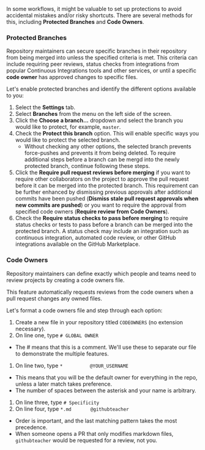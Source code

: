 In some workflows, it might be valuable to set up protections to avoid accidental mistakes and/or risky shortcuts. There are several methods for this, including **Protected Branches** and **Code Owners**.

### Protected Branches
Repository maintainers can secure specific branches in their repository from being merged into unless the specified criteria is met. This criteria can include requiring peer reviews, status checks from integrations from popular Continuous Integrations tools and other services, or until a specific **code owner** has approved changes to specific files. 

Let's enable protected branches and identify the different options available to you:

1. Select the **Settings** tab.
1. Select **Branches** from the menu on the left side of the screen.
1. Click the **Choose a branch...** dropdown and select the branch you would like to protect, for example, `master`.
1. Check the **Protect this branch** option. This will enable specific ways you would like to protect the selected branch.
    - Without checking any other options, the selected branch prevents force-pushes and prevents it from being deleted. To require additional steps before a branch can be mergd into the newly protected branch, continue following these steps.
1. Click the **Require pull request reviews before merging** if you want to require other collaborators on the project to approve the pull request before it can be merged into the protected branch. This requirement can be further enhanced by dismissing previous approvals after additional commits have been pushed (**Dismiss stale pull request approvals when new commits are pushed**) or you want to require the approval from specified code owners (**Require review from Code Owners**).
1. Check the **Require status checks to pass before merging** to require status checks or tests to pass before a branch can be merged into the protected branch. A status check may include an integration such as continuous integration, automated code review, or other GitHub integrations available on the GitHub Marketplace.


### Code Owners
Repository maintainers can define exactly which people and teams need to review projects by creating a code owners file.

This feature automatically requests reviews from the code owners when a pull request changes any owned files.

Let's format a code owners file and step through each option:

1. Create a new file in your repository titled `CODEOWNERS` (no extension necessary).
1. On line one, type `# GLOBAL OWNER`
  - The # means that this is a comment. We'll use these to separate our file to demonstrate the multiple features.
1. On line two, type `*          @YOUR_USERNAME`
  - This means that you will be the default owner for everything in the repo, unless a later match takes preference.
  - The number of spaces between the asterisk and your name is arbitrary.
1. On line three, type `# Specificity`
1. On line four, type `*.md       @githubteacher`
  - Order is important, and the last matching pattern takes the most precedence.
  - When someone opens a PR that only modifies markdown files, `githubteacher` would be requested for a review, not you.
